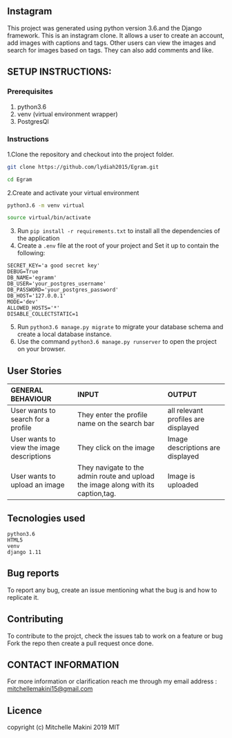 ## Instagram
This project was generated using python version 3.6.and the Django framework. This is an instagram  clone. It allows a user to create an account, add images with captions and tags. Other users can view the images and search for images based on tags. They can also add comments and like.

## SETUP INSTRUCTIONS:
### Prerequisites
1. python3.6
2. venv (virtual environment wrapper)
3. PostgresQl

### Instructions
1.Clone the repository and checkout into the project folder.
```bash
git clone https://github.com/lydiah2015/Egram.git
```
```bash
cd Egram
```
2.Create and activate your virtual environment
```bash
python3.6 -m venv virtual
```
```bash
source virtual/bin/activate
```
3. Run `pip install -r requirements.txt` to install all the dependencies of the application
4. Create a `.env` file at the root of your project and Set it up to contain the following:
```
SECRET_KEY='a good secret key'
DEBUG=True
DB_NAME='egramm'
DB_USER='your_postgres_username'
DB_PASSWORD='your_postgres_password'
DB_HOST='127.0.0.1'
MODE='dev'
ALLOWED_HOSTS='*'
DISABLE_COLLECTSTATIC=1
```
5. Run `python3.6 manage.py migrate` to migrate your database schema and create a local database instance.
6. Use the command `python3.6 manage.py runserver` to open the project on your browser.



## User Stories
| GENERAL BEHAVIOUR | INPUT | OUTPUT|
|:------------------|:--------|:-----------|
|User wants to search for a profile| They enter the profile name on the search bar |all relevant profiles are displayed|
|User wants to view the image descriptions|They click on the image |Image descriptions are displayed|
|User wants to upload an image| They navigate to the admin route and upload the image along with its caption,tag.|Image is uploaded|

## Tecnologies used
```
python3.6
HTML5
venv
django 1.11
```

## Bug reports
To report any bug, create an issue mentioning what the bug is and how to replicate it.

## Contributing
To contribute to the projct, check the issues tab to work on a feature or bug
Fork the repo then create a pull request once done.

## CONTACT INFORMATION
For more information or clarification reach me through my email address : mitchellemakini15@gmail.com

## Licence
copyright (c) Mitchelle Makini 2019
MIT
